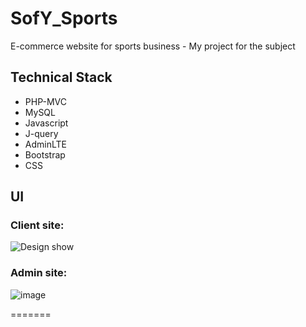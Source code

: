 # SofY_Sports
 E-commerce website for sports business - My project for the subject
 
 ## Technical Stack
 - PHP-MVC 
 - MySQL
 - Javascript
 - J-query
 - AdminLTE
 - Bootstrap
 - CSS

 ## UI
 ### Client site:
![Design show](https://user-images.githubusercontent.com/75532626/147314555-0d1555d4-d9cd-4933-a31a-3e3adba17d36.png)
 ### Admin site:
![image](https://user-images.githubusercontent.com/75532626/147314683-d66922d7-5d95-405f-9de9-e87c7220c76f.png)

=======

